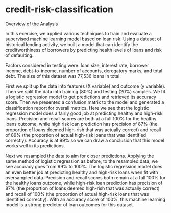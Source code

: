 # credit-risk-classification


Overview of the Analysis

In this exercise, we applied various techniques to train and evaluate a supervised machine learning model based on loan risk. Using a dataset of historical lending activity, we built a model that can identify the creditworthiness of borrowers by predicting health levels of loans and risk of defaulting.

Factors considered in testing were: loan size, interest rate, borrower income, debt-to-income, number of accounts, derogatory marks, and	total debt. The size of this dataset was 77,536 loans in total.

First we split up the data into features (X variable) and outcome (y variable). Then we split the data into training (80%) and testing (20%) samples. We fit a logistic regression model to get predictions and retrieved its accuracy score. Then we presented a confusion matrix to the model and generated a classification report for overall metrics. Here we see that the logistic regression model does a fairly good job at predicting healthy and high-risk loans. Precision and recall scores are both at a full 100% for the healthy loans outcome, while high risk loan prediction has precision of 87% (the proportion of loans deemed high-rish that was actually correct) and recall of 89% (the proportion of actual high-risk loans that was identified correctly). Accuracy is at 99% so we can draw a conclusion that this model works well in its predictions.

Next we resampled the data to aim for closer predictions. Applying the same method of logistic regression as before, to the resampled data, we see accuracy goes from 99% to 100%. The logistic regression model does an even better job at predicting healthy and high-risk loans when fit with oversampled data. Precision and recall scores both remain at a full 100% for the healthy loans outcome, while high-risk loan prediction has precision of 87% (the proportion of loans deemed high-rish that was actually correct) and recall of 100% (the proportion of actual high-risk loans that was identified correctly). With an accuracy score of 100%, this machine learning model is a strong predictor of loan outcomes for this dataset.
